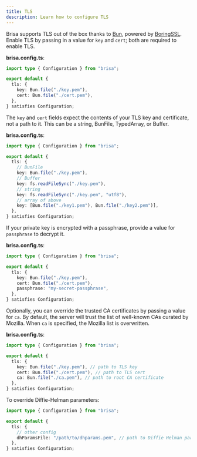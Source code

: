 ```yaml
---
title: TLS
description: Learn how to configure TLS
---
```


Brisa supports TLS out of the box thanks to [Bun](https://bun.sh/docs/api/http#tls), powered by [BoringSSL](https://boringssl.googlesource.com/boringssl). Enable TLS by passing in a value for `key` and `cert`; both are required to enable TLS.

**brisa.config.ts**:

```ts
import type { Configuration } from "brisa";

export default {
  tls: {
    key: Bun.file("./key.pem"),
    cert: Bun.file("./cert.pem"),
  },
} satisfies Configuration;
```

The `key` and `cert` fields expect the contents of your TLS key and certificate, not a path to it. This can be a string, BunFile, TypedArray, or Buffer.

**brisa.config.ts**:

```ts
import type { Configuration } from "brisa";

export default {
  tls: {
    // BunFile
    key: Bun.file("./key.pem"),
    // Buffer
    key: fs.readFileSync("./key.pem"),
    // string
    key: fs.readFileSync("./key.pem", "utf8"),
    // array of above
    key: [Bun.file("./key1.pem"), Bun.file("./key2.pem")],
  },
} satisfies Configuration;
```

If your private key is encrypted with a passphrase, provide a value for `passphrase` to decrypt it.

**brisa.config.ts**:

```ts
import type { Configuration } from "brisa";

export default {
  tls: {
    key: Bun.file("./key.pem"),
    cert: Bun.file("./cert.pem"),
    passphrase: "my-secret-passphrase",
  },
} satisfies Configuration;
```

Optionally, you can override the trusted CA certificates by passing a value for `ca`. By default, the server will trust the list of well-known CAs curated by Mozilla. When `ca` is specified, the Mozilla list is overwritten.

**brisa.config.ts**:

```ts
import type { Configuration } from "brisa";

export default {
  tls: {
    key: Bun.file("./key.pem"), // path to TLS key
    cert: Bun.file("./cert.pem"), // path to TLS cert
    ca: Bun.file("./ca.pem"), // path to root CA certificate
  },
} satisfies Configuration;
```

To override Diffie-Helman parameters:

```ts
import type { Configuration } from "brisa";

export default {
  tls: {
    // other config
    dhParamsFile: "/path/to/dhparams.pem", // path to Diffie Helman parameters
  },
} satisfies Configuration;
```
